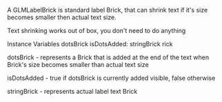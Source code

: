 A GLMLabelBrick is standard label Brick, that can shrink text if it's size becomes smaller then actual text size.Text shrinking works out of box, you don't need to do anythingInstance Variables	dotsBrick		<GLMStringBrick>	isDotsAdded:		<boolean>	stringBrick rick		<GLMStringBrick>dotsBrick	- represents a Brick that is added at the end of the text when Brick's size becomes smaller than actual text sizeisDotsAdded	- true if dotsBrick is currently added visible, false otherwisestringBrick	- represents actual label text Brick